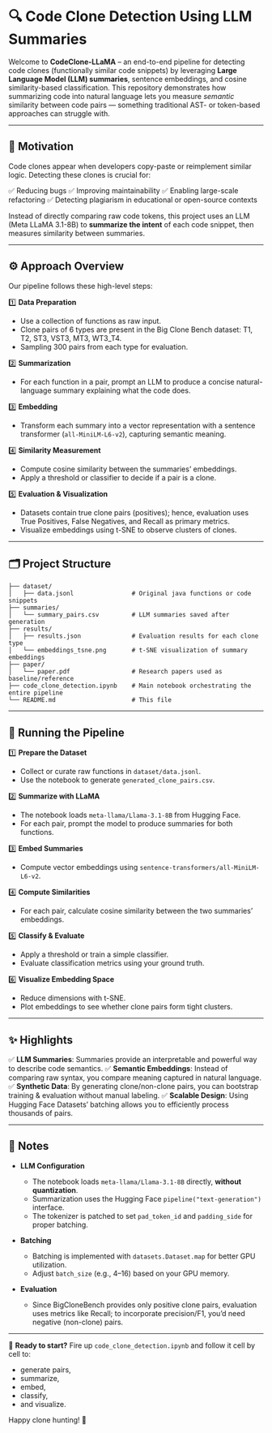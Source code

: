 # 🔍 Code Clone Detection Using LLM Summaries

Welcome to **CodeClone-LLaMA** – an end-to-end pipeline for detecting code clones (functionally similar code snippets) by leveraging **Large Language Model (LLM) summaries**, sentence embeddings, and cosine similarity-based classification. This repository demonstrates how summarizing code into natural language lets you measure *semantic* similarity between code pairs — something traditional AST- or token-based approaches can struggle with.

---

## 🎯 Motivation

Code clones appear when developers copy-paste or reimplement similar logic. Detecting these clones is crucial for:

✅ Reducing bugs
✅ Improving maintainability
✅ Enabling large-scale refactoring
✅ Detecting plagiarism in educational or open-source contexts

Instead of directly comparing raw code tokens, this project uses an LLM (Meta LLaMA 3.1-8B) to **summarize the intent** of each code snippet, then measures similarity between summaries.

---

## ⚙️ Approach Overview

Our pipeline follows these high-level steps:

1️⃣ **Data Preparation**

* Use a collection of functions as raw input.
* Clone pairs of 6 types are present in the Big Clone Bench dataset: T1, T2, ST3, VST3, MT3, WT3\_T4.
* Sampling 300 pairs from each type for evaluation.

2️⃣ **Summarization**

* For each function in a pair, prompt an LLM to produce a concise natural-language summary explaining what the code does.

3️⃣ **Embedding**

* Transform each summary into a vector representation with a sentence transformer (`all-MiniLM-L6-v2`), capturing semantic meaning.

4️⃣ **Similarity Measurement**

* Compute cosine similarity between the summaries’ embeddings.
* Apply a threshold or classifier to decide if a pair is a clone.

5️⃣ **Evaluation & Visualization**

* Datasets contain true clone pairs (positives); hence, evaluation uses True Positives, False Negatives, and Recall as primary metrics.
* Visualize embeddings using t-SNE to observe clusters of clones.

---

## 🗂️ Project Structure

```
├── dataset/
│   ├── data.jsonl                # Original java functions or code snippets
├── summaries/
│   └── summary_pairs.csv         # LLM summaries saved after generation
├── results/
│   ├── results.json              # Evaluation results for each clone type
│   └── embeddings_tsne.png       # t-SNE visualization of summary embeddings
├── paper/
│   └── paper.pdf                 # Research papers used as baseline/reference
├── code_clone_detection.ipynb    # Main notebook orchestrating the entire pipeline
└── README.md                     # This file
```

---

## 🚀 Running the Pipeline

1️⃣ **Prepare the Dataset**

* Collect or curate raw functions in `dataset/data.jsonl`.
* Use the notebook to generate `generated_clone_pairs.csv`.

2️⃣ **Summarize with LLaMA**

* The notebook loads `meta-llama/Llama-3.1-8B` from Hugging Face.
* For each pair, prompt the model to produce summaries for both functions.

3️⃣ **Embed Summaries**

* Compute vector embeddings using `sentence-transformers/all-MiniLM-L6-v2`.

4️⃣ **Compute Similarities**

* For each pair, calculate cosine similarity between the two summaries’ embeddings.

5️⃣ **Classify & Evaluate**

* Apply a threshold or train a simple classifier.
* Evaluate classification metrics using your ground truth.

6️⃣ **Visualize Embedding Space**

* Reduce dimensions with t-SNE.
* Plot embeddings to see whether clone pairs form tight clusters.

---

## ✨ Highlights

✅ **LLM Summaries**: Summaries provide an interpretable and powerful way to describe code semantics.
✅ **Semantic Embeddings**: Instead of comparing raw syntax, you compare meaning captured in natural language.
✅ **Synthetic Data**: By generating clone/non-clone pairs, you can bootstrap training & evaluation without manual labeling.
✅ **Scalable Design**: Using Hugging Face Datasets’ batching allows you to efficiently process thousands of pairs.

---

## 📌 Notes

* **LLM Configuration**

  * The notebook loads `meta-llama/Llama-3.1-8B` directly, **without quantization**.
  * Summarization uses the Hugging Face `pipeline("text-generation")` interface.
  * The tokenizer is patched to set `pad_token_id` and `padding_side` for proper batching.

* **Batching**

  * Batching is implemented with `datasets.Dataset.map` for better GPU utilization.
  * Adjust `batch_size` (e.g., 4–16) based on your GPU memory.

* **Evaluation**

  * Since BigCloneBench provides only positive clone pairs, evaluation uses metrics like Recall; to incorporate precision/F1, you’d need negative (non-clone) pairs.

---

🚦 **Ready to start?**
Fire up `code_clone_detection.ipynb` and follow it cell by cell to:

* generate pairs,
* summarize,
* embed,
* classify,
* and visualize.

Happy clone hunting! 🚀